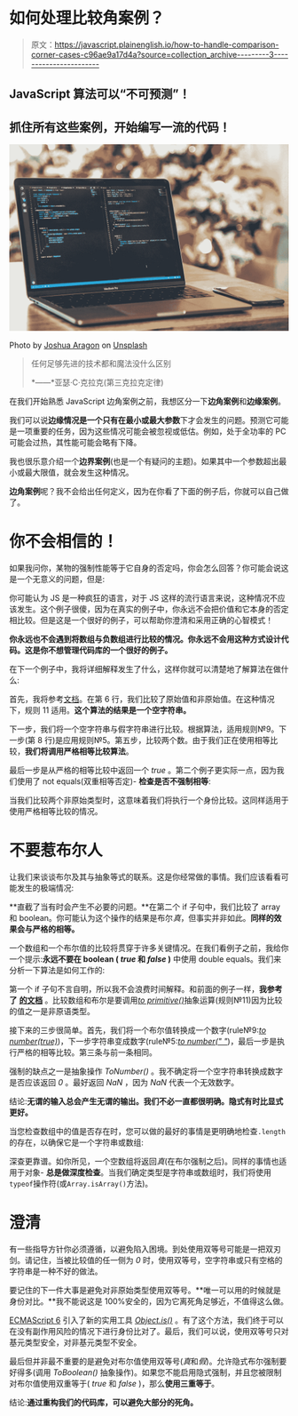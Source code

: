 # 如何处理比较角案例？

> 原文：<https://javascript.plainenglish.io/how-to-handle-comparison-corner-cases-c96ae9a17d4a?source=collection_archive---------3----------------------->

## JavaScript 算法可以“不可预测”！

## 抓住所有这些案例，开始编写一流的代码！

![](img/27fb5ab25fa6c9f7da8edb56bc992a6f.png)

Photo by [Joshua Aragon](https://unsplash.com/@goshua13?utm_source=unsplash&utm_medium=referral&utm_content=creditCopyText) on [Unsplash](https://unsplash.com/s/photos/javascript?utm_source=unsplash&utm_medium=referral&utm_content=creditCopyText)

> 任何足够先进的技术都和魔法没什么区别
> 
> *——*亚瑟·C·克拉克(第三克拉克定律)

在我们开始熟悉 JavaScript 边角案例之前，我想区分一下**边角案例**和**边缘案例**。

我们可以说**边缘情况是一个只有在最小或最大参数**下才会发生的问题。预测它可能是一项重要的任务，因为这些情况可能会被忽视或低估。例如，处于全功率的 PC 可能会过热，其性能可能会略有下降。

我也很乐意介绍一个**边界案例**(也是一个有疑问的主题)。如果其中一个参数超出最小或最大限值，就会发生这种情况。

**边角案例**呢？我不会给出任何定义，因为在你看了下面的例子后，你就可以自己做了。

# 你不会相信的！

如果我问你，某物的强制性能等于它自身的否定吗，你会怎么回答？你可能会说这是一个无意义的问题，但是:

你可能认为 JS 是一种疯狂的语言，对于 JS 这样的流行语言来说，这种情况不应该发生。这个例子很傻，因为在真实的例子中，你永远不会把价值和它本身的否定相比较。但是这是一个很好的例子，可以帮助你澄清和采用正确的心智模式！

**你永远也不会遇到将数组与负数组进行比较的情况。你永远不会用这种方式设计代码。这是你不想管理代码库的一个很好的例子。**

在下一个例子中，我将详细解释发生了什么，这样你就可以清楚地了解算法在做什么:

首先，我将参考[文档](http://documentation)。在第 6 行，我们比较了原始值和非原始值。在这种情况下，规则 11 适用。**这个算法的结果是一个空字符串。**

下一步，我们将一个空字符串与假字符串进行比较。根据算法，适用规则№9。下一步(第 8 行)是应用规则№5。第五步，比较两个数。由于我们正在使用相等比较，**我们将调用严格相等比较算法**。

最后一步是从严格的相等比较中返回一个 *true* 。第二个例子更实际一点，因为我们使用了 not equals(双重相等否定)- **检查是否不强制相等**:

当我们比较两个非原始类型时，这意味着我们将执行一个身份比较。这同样适用于使用严格相等比较的情况。

# 不要惹布尔人

让我们来谈谈布尔及其与抽象等式的联系。这是你经常做的事情。我们应该看看可能发生的极端情况:

**直截了当有时会产生不必要的问题。**在第二个 if 子句中，我们比较了 array 和 boolean。你可能认为这个操作的结果是布尔*真*，但事实并非如此。**同样的效果会与严格的相等。**

一个数组和一个布尔值的比较将贯穿于许多关键情况。在我们看例子之前，我给你一个提示:**永远不要在 boolean ( *true* 和 *false* )** 中使用 double equals。我们来分析一下算法是如何工作的:

第一个 if 子句不言自明，所以我不会浪费时间解释。和前面的例子一样，**我参考了** [**的文档**](https://www.ecma-international.org/ecma-262/#sec-abstract-equality-comparison) 。比较数组和布尔是要调用[*to primitive()*](https://www.ecma-international.org/ecma-262/#sec-toprimitive)抽象运算(规则№11)因为比较的值之一是非原语类型。

接下来的三步很简单。首先，我们将一个布尔值转换成一个数字(rule№9:[*to number(true)*](https://www.ecma-international.org/ecma-262/#sec-tonumber))，下一步字符串变成数字(rule№5:[*to number(" "*](https://www.ecma-international.org/ecma-262/#sec-tonumber))，最后一步是执行严格的相等比较。第三条与前一条相同。

强制的缺点之一是抽象操作 *ToNumber()* 。我不确定将一个空字符串转换成数字是否应该返回 *0* 。最好返回 *NaN* ，因为 *NaN* 代表一个无效数字。

结论:**无谓的输入总会产生无谓的输出。我们不必一直都很明确。隐式有时比显式更好。**

当您检查数组中的值是否存在时，您可以做的最好的事情是更明确地检查`.length`的存在，以确保它是一个字符串或数组:

深查更靠谱。如你所见，一个空数组将返回*真*(在布尔强制之后)。同样的事情也适用于对象- **总是做深度检查**。当我们确定类型是字符串或数组时，我们将使用`typeof`操作符(或`Array.isArray()`方法)。

# 澄清

有一些指导方针你必须遵循，以避免陷入困境。到处使用双等号可能是一把双刃剑。请记住，当被比较值的任一侧为 *0* 时，使用双等号，空字符串或只有空格的字符串是一种不好的做法。

要记住的下一件大事是避免对非原始类型使用双等号。**唯一可以用的时候就是身份对比。**我不能说这是 100%安全的，因为它离死角足够近，不值得这么做。

[ECMAScript 6](https://www.w3schools.com/js/js_es6.asp) 引入了新的实用工具 [*Object.is()*](https://developer.mozilla.org/en-US/docs/Web/JavaScript/Reference/Global_Objects/Object/is) 。有了这个方法，我们终于可以在没有副作用风险的情况下进行身份比对了。最后，我们可以说，使用双等号只对基元类型安全，对非基元类型不安全。

最后但并非最不重要的是避免对布尔值使用双等号(*真*和*假*)。允许隐式布尔强制要好得多(调用 *ToBoolean()* 抽象操作)。如果您不能启用隐式强制，并且您被限制对布尔值使用双重等于( *true* 和 *false* )，那么**使用三重等于**。

结论:**通过重构我们的代码库，可以避免大部分的死角。**